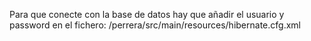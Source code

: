 Para que conecte con la base de datos hay que añadir el usuario y password en el fichero: 
/perrera/src/main/resources/hibernate.cfg.xml